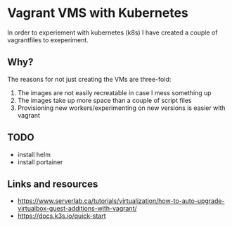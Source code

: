 # Vagrant VMS with Kubernetes

In order to experiement with kubernetes (k8s) I have created a couple of vagrantfiles to exeperiment.

## Why?
The reasons for not just creating the VMs are three-fold:
1. The images are not easily recreatable in case I mess something up
1. The images take up more space than a couple of script files
1. Provisioning new workers/experimenting on new versions is easier with vagrant




## TODO 
* install helm
* install portainer


## Links and resources
* https://www.serverlab.ca/tutorials/virtualization/how-to-auto-upgrade-virtualbox-guest-additions-with-vagrant/
* https://docs.k3s.io/quick-start 
